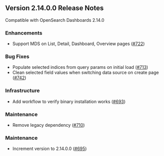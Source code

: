 ## Version 2.14.0.0 Release Notes

Compatible with OpenSearch Dashboards 2.14.0

### Enhancements

* Support MDS on List, Detail, Dashboard, Overview pages ([#722](https://github.com/opensearch-project/anomaly-detection-dashboards-plugin/pull/722))

### Bug Fixes

* Populate selected indices from query params on initial load ([#713](https://github.com/opensearch-project/anomaly-detection-dashboards-plugin/pull/713))
* Clean selected field values when switching data source on create page ([#742](https://github.com/opensearch-project/anomaly-detection-dashboards-plugin/pull/742))

### Infrastructure

* Add workflow to verify binary installation works ([#693](https://github.com/opensearch-project/anomaly-detection-dashboards-plugin/pull/693))

### Maintenance

* Remove legacy dependency ([#710](https://github.com/opensearch-project/anomaly-detection-dashboards-plugin/pull/710))

### Maintenance

* Increment version to 2.14.0.0 ([#695](https://github.com/opensearch-project/anomaly-detection-dashboards-plugin/pull/695))
